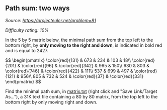 Path sum: two ways
------------------

*Source: https://projecteuler.net/problem=81*


*Difficulty rating: 10%*

In the 5 by 5 matrix below, the minimal path sum from the top left to
the bottom right, by **only moving to the right and down**, is indicated
in bold red and is equal to 2427.

\$\$ \\begin{pmatrix} \\color{red}{131} & 673 & 234 & 103 & 18\\\\
\\color{red}{201} & \\color{red}{96} & \\color{red}{342} & 965 & 150\\\\
630 & 803 & \\color{red}{746} & \\color{red}{422} & 111\\\\ 537 & 699 &
497 & \\color{red}{121} & 956\\\\ 805 & 732 & 524 & \\color{red}{37} &
\\color{red}{331} \\end{pmatrix} \$\$

Find the minimal path sum, in
[matrix.txt](project/resources/p081_matrix.txt) (right click and "Save
Link/Target As..."), a 31K text file containing a 80 by 80 matrix, from
the top left to the bottom right by only moving right and down.
